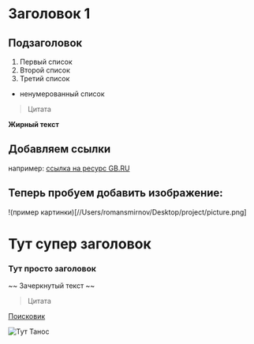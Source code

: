 # Заголовок 1

## Подзаголовок

1. Первый список
2. Второй список
3. Третий список

* ненумерованный список

>Цитата

**Жирный текст**

## Добавляем ссылки
например: [ссылка на ресурс GB.RU](http://gb.ru) 

## Теперь пробуем добавить изображение: 
!(пример картинки)[//Users/romansmirnov/Desktop/project/picture.png]

Тут супер заголовок
===
### Тут просто заголовок

~~ Зачеркнутый текст ~~

>Цитата

[Поисковик](https://google.com)

![Тут Танос](https://upload.wikimedia.org/wikipedia/ru/7/7b/Josh_Brolin_as_Thanos.jpeg "Tанос")

